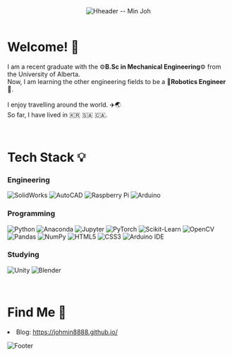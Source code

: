 <header>
    <img alt="Hheader -- Min Joh" src="https://capsule-render.vercel.app/api?type=venom&color=timeGradient&height=300&section=header&text=Min%20Joh&fontSize=90&fontColor=007c41"/>
</header>

<body>
    <div>
        <h1>Welcome! 👋</h1>
        <p>
            I am a recent graduate with the ⚙️<b>B.Sc in Mechanical Engineering</b>⚙️ from the University of Alberta. <br>
            Now, I am learning the other engineering fields to be a 🤖<b>Robotics Engineer</b>🤖. <br>
            <br>
            I enjoy travelling around the world. ✈️🌏 <br>
            So far, I have lived in 🇰🇷 🇸🇦 🇨🇦.
        </p>
    </div>
    <br>
    <div>
        <h1>Tech Stack 💡</h1>
        <h3>Engineering</h3>
        <p>
            <img alt="SolidWorks" src="https://img.shields.io/badge/SolidWorks-DD2C00?style=flat-square&logo=dassaultsystemes&logoColor=white"/>
            <img alt="AutoCAD" src="https://img.shields.io/badge/AutoCAD-E51050?style=flat-square&logo=autocad&logoColor=white"/>
            <img alt="Raspberry Pi" src="https://img.shields.io/badge/Raspberry%20Pi-A22846?style=flat-square&logo=autocad&logoColor=white"/>
            <img alt="Arduino" src="https://img.shields.io/badge/Arduino-00878F?style=flat-square&logo=arduino&logoColor=white"/>
        </p>
        <h3>Programming</h3>
        <p>
            <img alt="Python" src="https://img.shields.io/badge/Python-3776AB?style=flat-square&logo=python&logoColor=white"/>
            <img alt="Anaconda" src="https://img.shields.io/badge/Anaconda-44A833?style=flat-square&logo=anaconda&logoColor=white"/>
            <img alt="Jupyter" src="https://img.shields.io/badge/Jupyter-F37626?style=flat-square&logo=jupyter&logoColor=white"/>
            <img alt="PyTorch" src="https://img.shields.io/badge/PyTorch-EE4C2C?style=flat-square&logo=pytorch&logoColor=white"/>
            <img alt="Scikit-Learn" src="https://img.shields.io/badge/scikit%20learn-F7931E?style=flat-square&logo=scikitlearn&logoColor=white"/>
            <img alt="OpenCV" src="https://img.shields.io/badge/OpenCV-5C3EE8?style=flat-square&logo=opencv&logoColor=white"/>
            <img alt="Pandas" src="https://img.shields.io/badge/Pandas-150458?style=flat-square&logo=pandas&logoColor=white"/>
            <img alt="NumPy" src="https://img.shields.io/badge/NumPy-013243?style=flat-square&logo=numpy&logoColor=white"/>
            <img alt="HTML5" src="https://img.shields.io/badge/HTML5-E34F26?style=flat-square&logo=html5e&logoColor=white"/>
            <img alt="CSS3" src="https://img.shields.io/badge/CSS3-1572B6?style=flat-square&logo=css3&logoColor=white"/>
            <img alt="Arduino IDE" src="https://img.shields.io/badge/Arduino%20IDE-00878F?style=flat-square&logo=arduino&logoColor=white"/>
        </p>
        <h3>Studying</h3>
        <p>
            <img alt="Unity" src="https://img.shields.io/badge/Unity-FFFFFF?style=flat-square&logo=unity&logoColor=black"/>
            <img alt="Blender" src="https://img.shields.io/badge/Blender-E87D0D?style=flat-square&logo=blender&logoColor=white"/>
        </p>
    </div>
    <br>
    <div>
        <h1>Find Me 📌</h1>
        <p>
            <li>Blog: <a href="https://johmin8888.github.io/">https://johmin8888.github.io/</a>
        </p>
    </div>
</body>

<footer>
    <img alt="Footer" src="https://capsule-render.vercel.app/api?type=waving&color=timeGradient&height=150&section=footer&text=&fontSize=&fontColor="/>
</footer>